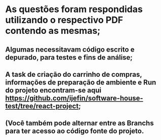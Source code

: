 # As questões foram respondidas utilizando o respectivo PDF contendo as mesmas;
## Algumas necessitavam código escrito e depurado, para testes e fins de análise;
## A task de criação do carrinho de compras, informações de preparação de ambiente e Run do projeto encontram-se aqui https://github.com/ijefin/software-house-test/tree/react-project;
## (Você também pode alternar entre as Branchs para ter acesso ao código fonte do projeto.
